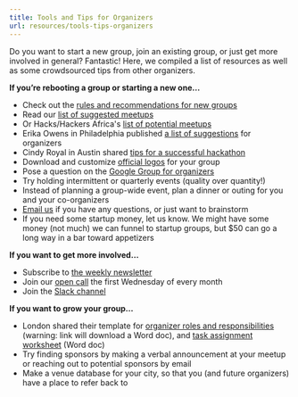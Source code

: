 ```yaml
---
title: Tools and Tips for Organizers
url: resources/tools-tips-organizers
---
```

Do you want to start a new group, join an existing group, or just get more involved in general? Fantastic! Here, we compiled a list of resources as well as some crowdsourced tips from other organizers.

**If you’re rebooting a group or starting a new one&#8230;**

  * Check out the [rules and recommendations for new groups][1]
  * Read our [list of suggested meetups](https://hackshackers.com/resources/suggested-meetups/)
  * Or Hacks/Hackers Africa's [list of potential meetups][9]
  * Erika Owens in Philadelphia published [a list of suggestions][10] for organizers
  * Cindy Royal in Austin shared [tips for a successful hackathon](https://hackshackers.com/resources/hackathon-tips/)
  * Download and customize [official logos](https://hackshackers.com/resources/logos/) for your group
  * Pose a question on the [Google Group for organizers][2]
  * Try holding intermittent or quarterly events (quality over quantity!)
  * Instead of planning a group-wide event, plan a dinner or outing for you and your co-organizers
  * [Email us](mailto:contact@hackshackers.com) if you have any questions, or just want to brainstorm
  * If you need some startup money, let us know. We might have some money (not much) we can funnel to startup groups, but $50 can go a long way in a bar toward appetizers

**If you want to get more involved…**

  * Subscribe to [the weekly newsletter][6]
  * Join our [open call][5] the first Wednesday of every month
  * Join the [Slack channel][8]

**If you want to grow your group&#8230;**

  * London shared their template for [organizer roles and responsibilities][11] (warning: link will download a Word doc), and [task assignment worksheet][12] (Word doc)
  * Try finding sponsors by making a verbal announcement at your meetup or reaching out to potential sponsors by email
  * Make a venue database for your city, so that you (and future organizers) have a place to refer back to

 [1]: https://hackshackers.com/resources/start-a-group/
 [2]: https://groups.google.com/forum/#!forum/hackshackersorganizers
 [3]: http://connect.hackshackers.com
 [4]: http://meetupnyc.hackshackers.com/
 [5]: https://hackshackers.com/resources/global-open-call/
 [6]: https://hackshackers.us1.list-manage.com/subscribe/post?u=c56f2e53d5ed6ef87f8aaa75c&id=fb2bc6f10b
 [7]: https://hackshackers.com/
 [8]: https://hackshackers.slack.com
 [9]: https://github.com/HacksHackersAfrica/wiki/wiki/Organising-Meetings
 [10]: http://erikaowens.com/blog/some-tips-local-hackshackers-organizers
 [11]: /content-images/news/2016/10/HacksHackersLondonMeetupRolesResponsibilities-Template.docx
 [12]: /content-images/news/2016/10/Hacks2FHackers-London-Workback-Document-Template.xlsx
 [13]: https://hackshackersslackers.herokuapp.com/

